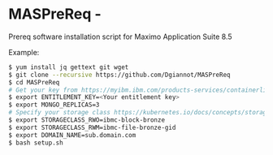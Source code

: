 # MASPreReq  -
Prereq software installation script for Maximo Application Suite 8.5

Example:
```bash
$ yum install jq gettext git wget
$ git clone --recursive https://github.com/Dgiannot/MASPreReq
$ cd MASPreReq
# Get your key from https://myibm.ibm.com/products-services/containerlibrary
$ export ENTITLEMENT_KEY=<Your entitlement key>
$ export MONGO_REPLICAS=3
# Specify your storage class https://kubernetes.io/docs/concepts/storage/persistent-volumes/
$ export STORAGECLASS_RWO=ibmc-block-bronze
$ export STORAGECLASS_RWM=ibmc-file-bronze-gid
$ export DOMAIN_NAME=sub.domain.com
$ bash setup.sh
```
